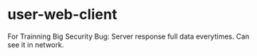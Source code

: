 # user-web-client
For Trainning
Big Security Bug: Server response full data everytimes. Can see it in network.
